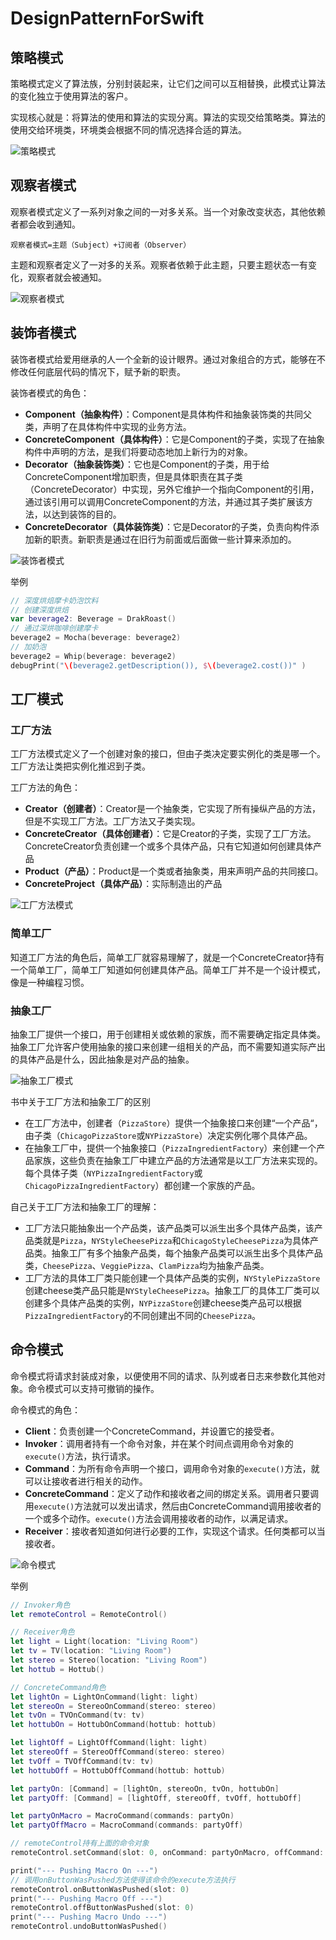 # DesignPatternForSwift

## 策略模式

策略模式定义了算法族，分别封装起来，让它们之间可以互相替换，此模式让算法的变化独立于使用算法的客户。

实现核心就是：将算法的使用和算法的实现分离。算法的实现交给策略类。算法的使用交给环境类，环境类会根据不同的情况选择合适的算法。

![策略模式](./resources/策略模式.png)

## 观察者模式

观察者模式定义了一系列对象之间的一对多关系。当一个对象改变状态，其他依赖者都会收到通知。

`观察者模式=主题（Subject）+订阅者（Observer）`

主题和观察者定义了一对多的关系。观察者依赖于此主题，只要主题状态一有变化，观察者就会被通知。

![观察者模式](./resources/观察者模式.png)

## 装饰者模式

装饰者模式给爱用继承的人一个全新的设计眼界。通过对象组合的方式，能够在不修改任何底层代码的情况下，赋予新的职责。

装饰者模式的角色：

+ **Component（抽象构件）**：Component是具体构件和抽象装饰类的共同父类，声明了在具体构件中实现的业务方法。
+ **ConcreteComponent（具体构件）**：它是Component的子类，实现了在抽象构件中声明的方法，是我们将要动态地加上新行为的对象。
+ **Decorator（抽象装饰类）**：它也是Component的子类，用于给ConcreteComponent增加职责，但是具体职责在其子类（ConcreteDecorator）中实现，另外它维护一个指向Component的引用，通过该引用可以调用ConcreteComponent的方法，并通过其子类扩展该方法，以达到装饰的目的。
+ **ConcreteDecorator（具体装饰类）**：它是Decorator的子类，负责向构件添加新的职责。新职责是通过在旧行为前面或后面做一些计算来添加的。

![装饰者模式](./resources/装饰器模式.png)

举例

```Swift
// 深度烘焙摩卡奶泡饮料
// 创建深度烘焙
var beverage2: Beverage = DrakRoast()
// 通过深烘咖啡创建摩卡
beverage2 = Mocha(beverage: beverage2)
// 加奶泡
beverage2 = Whip(beverage: beverage2)
debugPrint("\(beverage2.getDescription()), $\(beverage2.cost())" )
```

## 工厂模式

### 工厂方法
工厂方法模式定义了一个创建对象的接口，但由子类决定要实例化的类是哪一个。工厂方法让类把实例化推迟到子类。

工厂方法的角色：

+ **Creator（创建者）**：Creator是一个抽象类，它实现了所有操纵产品的方法，但是不实现工厂方法。工厂方法又子类实现。
+ **ConcreteCreator（具体创建者）**：它是Creator的子类，实现了工厂方法。ConcreteCreator负责创建一个或多个具体产品，只有它知道如何创建具体产品
+ **Product（产品）**：Product是一个类或者抽象类，用来声明产品的共同接口。
+ **ConcreteProject（具体产品）**：实际制造出的产品

![工厂方法模式](./resources/工厂方法模式.png)

### 简单工厂

知道工厂方法的角色后，简单工厂就容易理解了，就是一个ConcreteCreator持有一个简单工厂，简单工厂知道如何创建具体产品。简单工厂并不是一个设计模式，像是一种编程习惯。

### 抽象工厂

抽象工厂提供一个接口，用于创建相关或依赖的家族，而不需要确定指定具体类。抽象工厂允许客户使用抽象的接口来创建一组相关的产品，而不需要知道实际产出的具体产品是什么，因此抽象是对产品的抽象。

![抽象工厂模式](./resources/抽象工厂模式.png)

书中关于工厂方法和抽象工厂的区别

+ 在工厂方法中，创建者（`PizzaStore`）提供一个抽象接口来创建“一个产品“，由子类（`ChicagoPizzaStore`或`NYPizzaStore`）决定实例化哪个具体产品。
+ 在抽象工厂中，提供一个抽象接口（`PizzaIngredientFactory`）来创建一个产品家族，这些负责在抽象工厂中建立产品的方法通常是以工厂方法来实现的。每个具体子类（`NYPizzaIngredientFactory`或`ChicagoPizzaIngredientFactory`）都创建一个家族的产品。

自己关于工厂方法和抽象工厂的理解：

+ 工厂方法只能抽象出一个产品类，该产品类可以派生出多个具体产品类，该产品类就是`Pizza`，`NYStyleCheesePizza`和`ChicagoStyleCheesePizza`为具体产品类。抽象工厂有多个抽象产品类，每个抽象产品类可以派生出多个具体产品类，`CheesePizza`、`VeggiePizza`、`ClamPizza`均为抽象产品类。
+ 工厂方法的具体工厂类只能创建一个具体产品类的实例，`NYStylePizzaStore`创建cheese类产品只能是`NYStyleCheesePizza`。抽象工厂的具体工厂类可以创建多个具体产品类的实例，`NYPizzaStore`创建cheese类产品可以根据`PizzaIngredientFactory`的不同创建出不同的`CheesePizza`。

## 命令模式

命令模式将请求封装成对象，以便使用不同的请求、队列或者日志来参数化其他对象。命令模式可以支持可撤销的操作。

命令模式的角色：

+ **Client**：负责创建一个ConcreteCommand，并设置它的接受者。
+ **Invoker**：调用者持有一个命令对象，并在某个时间点调用命令对象的`execute()`方法，执行请求。
+ **Command**：为所有命令声明一个接口，调用命令对象的`execute()`方法，就可以让接收者进行相关的动作。
+ **ConcreteCommand**：定义了动作和接收者之间的绑定关系。调用者只要调用`execute()`方法就可以发出请求，然后由ConcreteCommand调用接收者的一个或多个动作。`execute()`方法会调用接收者的动作，以满足请求。
+ **Receiver**：接收者知道如何进行必要的工作，实现这个请求。任何类都可以当接收者。

![命令模式](./resources/命令模式.png)

举例

```Swift
// Invoker角色
let remoteControl = RemoteControl()

// Receiver角色
let light = Light(location: "Living Room")
let tv = TV(location: "Living Room")
let stereo = Stereo(location: "Living Room")
let hottub = Hottub()

// ConcreteCommand角色
let lightOn = LightOnCommand(light: light)
let stereoOn = StereoOnCommand(stereo: stereo)
let tvOn = TVOnCommand(tv: tv)
let hottubOn = HottubOnCommand(hottub: hottub)

let lightOff = LightOffCommand(light: light)
let stereoOff = StereoOffCommand(stereo: stereo)
let tvOff = TVOffCommand(tv: tv)
let hottubOff = HottubOffCommand(hottub: hottub)

let partyOn: [Command] = [lightOn, stereoOn, tvOn, hottubOn]
let partyOff: [Command] = [lightOff, stereoOff, tvOff, hottubOff]

let partyOnMacro = MacroCommand(commands: partyOn)
let partyOffMacro = MacroCommand(commands: partyOff)

// remoteControl持有上面的命令对象
remoteControl.setCommand(slot: 0, onCommand: partyOnMacro, offCommand: partyOffMacro)

print("--- Pushing Macro On ---")
// 调用onButtonWasPushed方法使得该命令的execute方法执行
remoteControl.onButtonWasPushed(slot: 0)
print("--- Pushing Macro Off ---")
remoteControl.offButtonWasPushed(slot: 0)
print("--- Pushing Macro Undo ---")
remoteControl.undoButtonWasPushed()
```







